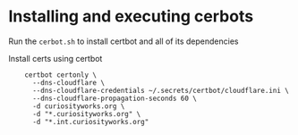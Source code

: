 # Installing and executing cerbots
Run the `cerbot.sh` to install certbot and all of its dependencies

Install certs using certbot
```
    certbot certonly \
      --dns-cloudflare \
      --dns-cloudflare-credentials ~/.secrets/certbot/cloudflare.ini \
      --dns-cloudflare-propagation-seconds 60 \
      -d curiosityworks.org \
      -d "*.curiosityworks.org" \
      -d "*.int.curiosityworks.org"
```
